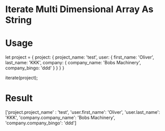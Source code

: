 # Iterate Multi Dimensional Array As String

# Usage

let project = {
          project: {
              project_name: 'test', 
              user: {
                  first_name: 'Oliver',
                  last_name: 'KKK',
                  company: {
                      company_name: 'Bobs Machinery',
                      company_bingo: 'ddd'
                  }
              }
          }
      }


iterate(project);

# Result

['project.project_name' : 'test',
 'user.first_name': 'Oliver',
 'user.last_name': 'KKK',
 'company.company_name': 'Bobs Machinery',
 'company.company_bingo': 'ddd']
